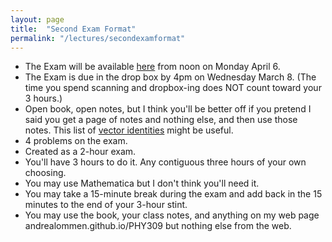 ```yaml
---
layout: page
title:  "Second Exam Format"
permalink: "/lectures/secondexamformat"
---
```


* The Exam will be available [here](secondexam) from noon on Monday April 6.
* The Exam is due in the drop box by 4pm on Wednesday March 8. (The time you spend
scanning and dropbox-ing does NOT count toward your 3 hours.)
* Open book, open notes, but I think you'll be better off if you pretend I said you get a page of notes and nothing else, and then use those notes. This list
of [vector identities](MTE02.pdf) might be useful.
* 4 problems on the exam.
* Created as a 2-hour exam.
* You'll have 3 hours to do it.  Any contiguous three hours of your 
own choosing.
* You may use Mathematica but I don't think you'll need it.
* You may take a 15-minute break during the exam and add back in the 15 minutes to the end of your 3-hour stint.
* You may use the book, your class notes, and anything on my web page andrealommen.github.io/PHY309 but nothing else from the web.


